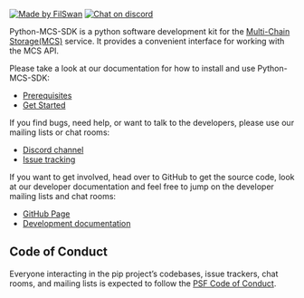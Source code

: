 [![Made by FilSwan](https://img.shields.io/badge/made%20by-FilSwan-green.svg)](https://www.filswan.com/) [![Chat on discord](https://img.shields.io/badge/join%20-discord-brightgreen.svg)](https://discord.com/invite/KKGhy8ZqzK)

Python-MCS-SDK is a python software development kit for the [Multi-Chain Storage(MCS)](https://www.multichain.storage) service. It provides a convenient interface for working with the MCS API.

Please take a look at our documentation for how to install and use Python-MCS-SDK:

- [Prerequisites](https://docs.filswan.com/multichain.storage/developer-quickstart/sdk/python-mcs-sdk/prerequisite)
- [Get Started](https://docs.filswan.com/multichain.storage/developer-quickstart/sdk/python-mcs-sdk/get-started)

If you find bugs, need help, or want to talk to the developers, please use our mailing lists or chat rooms:

- [Discord channel](https://discord.com/invite/KKGhy8ZqzK)
- [Issue tracking](https://github.com/filswan/python-mcs-sdk/issues)

If you want to get involved, head over to GitHub to get the source code, look at our developer documentation and feel free to jump on the developer mailing lists and chat rooms:

- [GitHub Page](https://github.com/filswan/python-mcs-sdk)
- [Development documentation](https://docs.filswan.com/multichain.storage/developer-quickstart/sdk/python-mcs-sdk)

## Code of Conduct

Everyone interacting in the pip project’s codebases, issue trackers, chat rooms, and mailing lists is expected to follow the [PSF Code of Conduct](https://www.python.org/psf/conduct/).